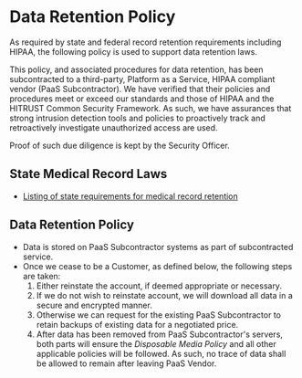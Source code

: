# Data Retention Policy

As required by state and federal record retention requirements including HIPAA, the following policy is used to support data retention laws.

This policy, and associated procedures for data retention, has been subcontracted to a third-party, Platform as a Service, HIPAA compliant vendor (PaaS Subcontractor). We have verified that their policies and procedures meet or exceed our standards and those of HIPAA and the HITRUST Common Security Framework. As such, we have assurances that strong intrusion detection tools and policies to proactively track and retroactively investigate unauthorized access are used. 

Proof of such due diligence is kept by the Security Officer.

## State Medical Record Laws

* [Listing of state requirements for medical record retention](http://www.healthit.gov/sites/default/files/appa7-1.pdf)

## Data Retention Policy

* Data is stored on PaaS Subcontractor systems as part of subcontracted service. 
* Once we cease to be a Customer, as defined below, the following steps are taken:
	1. Either reinstate the account, if deemed appropriate or necessary. 
	2. If we do not wish to reinstate account, we will download all data in a secure and encrypted manner. 
	3. Otherwise we can request for the existing PaaS Subcontractor to retain backups of existing data for a negotiated price.
	3. After data has been removed from PaaS Subcontractor's servers, both parts will ensure the *Disposable Media Policy* and all other applicable policies will be followed.  As such, no trace of data shall be allowed to remain after leaving PaaS Vendor.  